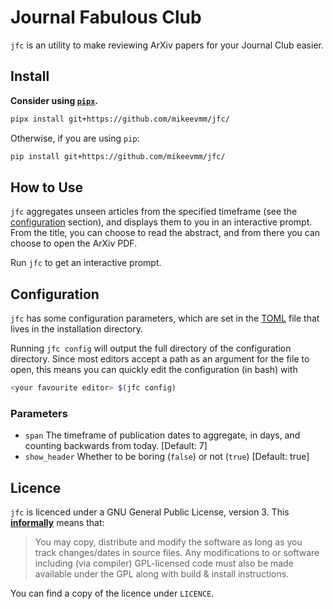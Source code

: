 # Journal Fabulous Club

`jfc` is an utility to make reviewing ArXiv papers for your Journal Club easier.

## Install

**Consider using [`pipx`][pipx].**

```bash
pipx install git+https://github.com/mikeevmm/jfc/
```

Otherwise, if you are using `pip`:

```bash
pip install git+https://github.com/mikeevmm/jfc/
```

## How to Use

`jfc` aggregates unseen articles from the specified timeframe (see the
[configuration](##configuration) section), and displays them to you in an
interactive prompt. From the title, you can choose to read the abstract, and
from there you can choose to open the ArXiv PDF.

Run `jfc` to get an interactive prompt.

## Configuration

`jfc` has some configuration parameters, which are set in the [TOML][TOML] file
that lives in the installation directory.

Running `jfc config` will output the full directory of the configuration
directory. Since most editors accept a path as an argument for the file to open,
this means you can quickly edit the configuration (in bash) with

```bash
<your favourite editor> $(jfc config)
```

### Parameters

 * `span` The timeframe of publication dates to aggregate, in days, and
    counting backwards from today. [Default: 7]
 * `show_header` Whether to be boring (`false`) or not (`true`) [Default: true]

## Licence

`jfc` is licenced under a GNU General Public License, version 3. This
[**informally**][GPLv3] means that:

> You may copy, distribute and modify the software as long as you track
> changes/dates in source files. Any modifications to or software including
> (via compiler) GPL-licensed code must also be made available under the GPL
> along with build & install instructions.

You can find a copy of the licence under `LICENCE`.

[pipx]: https://github.com/pypa/pipx
[TOML]: https://en.wikipedia.org/wiki/TOML
[GPLv3]: https://tldrlegal.com/license/gnu-lesser-general-public-license-v2.1-(lgpl-2.1)
